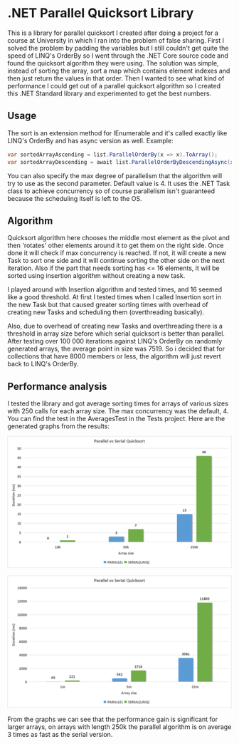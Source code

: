 # .NET Parallel Quicksort Library

This is a library for parallel quicksort I created after doing a project for a course at University in which I ran into the problem of false sharing. First I solved the problem by padding the variables but I still couldn't get quite the speed of LINQ's OrderBy so I went through the .NET Core source code and found the quicksort algorithm they were using. The solution was simple, instead of sorting the array, sort a map which contains element indexes and then just return the values in that order. Then I wanted to see what kind of performance I could get out of a parallel quicksort algorithm so I created this .NET Standard library and experimented to get the best numbers.

## Usage

The sort is an extension method for IEnumerable and it's called exactly like LINQ's OrderBy and has async version as well. Example:
```csharp
var sortedArrayAscending = list.ParallelOrderBy(x => x).ToArray();
var sortedArrayDescending = await list.ParallelOrderByDescendingAsync(x => x, 3).ToArray();
```
You can also specify the max degree of parallelism that the algorithm will try to use as the second parameter. Default value is 4. It uses the .NET Task class to achieve concurrency so of course parallelism isn't guaranteed because the scheduling itself is left to the OS.

## Algorithm

Quicksort algorithm here chooses the middle most element as the pivot and then 'rotates' other elements around it to get them on the right side. Once done it will check if max concurrency is reached. If not, it will create a new Task to sort one side and it will continue sorting the other side on the next iteration. Also if the part that needs sorting has <= 16 elements, it will be sorted using insertion algorithm without creating a new task. 

I played around with Insertion algorithm and tested times, and 16 seemed like a good threshold. At first I tested times when I called Insertion sort in the new Task but that caused greater sorting times with overhead of creating new Tasks and scheduling them (overthreading basically).

Also, due to overhead of creating new Tasks and overthreading there is a threshold in array size before which serial quicksort is better than parallel. After testing over 100 000 iterations against LINQ's OrderBy on randomly generated arrays, the average point in size was 7519. So i decided that for collections that have 8000 members or less, the algorithm will just revert back to LINQ's OrderBy.

## Performance analysis

I tested the library and got average sorting times for arrays of various sizes with 250 calls for each array size. The max concurrency was the default, 4. You can find the test in the AveragesTest in the Tests project. Here are the generated graphs from the results:

![Graph 1](https://raw.githubusercontent.com/Valyreon/net-parallel-quicksort/main/graph1.png)

![Graph 2](https://raw.githubusercontent.com/Valyreon/net-parallel-quicksort/main/graph2.png)

From the graphs we can see that the performance gain is significant for larger arrays, on arrays with length 250k the parallel algorithm is on average 3 times as fast as the serial version.

